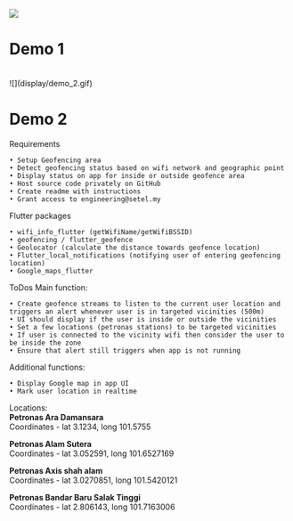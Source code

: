 ![](display/demo_1.gif)
<h1> Demo 1</h1>
<br />
![](display/demo_2.gif)
<h1> Demo 2</h1>

Requirements

	• Setup Geofencing area
	• Detect geofencing status based on wifi network and geographic point
	• Display status on app for inside or outside geofence area
	• Host source code privately on GitHub
	• Create readme with instructions
	• Grant access to engineering@setel.my

Flutter packages

	• wifi_info_flutter (getWifiName/getWifiBSSID)
	• geofencing / flutter_geofence
	• Geolocator (calculate the distance towards geofence location)
	• Flutter_local_notifications (notifying user of entering geofencing location)
	• Google_maps_flutter
	
ToDos 
Main function: 

	• Create geofence streams to listen to the current user location and triggers an alert whenever user is in targeted vicinities (500m) 
	• UI should display if the user is inside or outside the vicinities 
	• Set a few locations (petronas stations) to be targeted vicinities 
	• If user is connected to the vicinity wifi then consider the user to be inside the zone 
	• Ensure that alert still triggers when app is not running 

Additional functions: 

	• Display Google map in app UI  
	• Mark user location in realtime 


Locations: 
<br />
<b>Petronas Ara Damansara</b>
<br />
Coordinates - lat 3.1234, long 101.5755

<b>Petronas Alam Sutera</b>
<br />
Coordinates - lat 3.052591, long 101.6527169

<b>Petronas Axis shah alam</b>
<br />
Coordinates - lat 3.0270851, long 101.5420121

<b>Petronas Bandar Baru Salak Tinggi</b>
<br />
Coordinates - lat 2.806143, long 101.7163006

